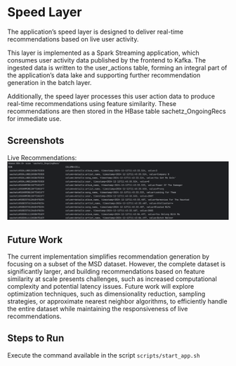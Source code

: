 # Speed Layer

The application’s speed layer is designed to deliver real-time recommendations based on live user activity.

This layer is implemented as a Spark Streaming application, which consumes user activity data published by the frontend 
to Kafka. The ingested data is written to the user_actions table, forming an integral part of the application’s data 
lake and supporting further recommendation generation in the batch layer.

Additionally, the speed layer processes this user action data to produce real-time recommendations using feature 
similarity. These recommendations are then stored in the HBase table sachetz_OngoingRecs for immediate use.

## Screenshots

Live Recommendations:
![Live Recs](./live_recs.png)

## Future Work

The current implementation simplifies recommendation generation by focusing on a subset of the MSD dataset. However, the
complete dataset is significantly larger, and building recommendations based on feature similarity at scale presents 
challenges, such as increased computational complexity and potential latency issues. Future work will explore 
optimization techniques, such as dimensionality reduction, sampling strategies, or approximate nearest neighbor 
algorithms, to efficiently handle the entire dataset while maintaining the responsiveness of live recommendations.

## Steps to Run

Execute the command available in the script `scripts/start_app.sh`